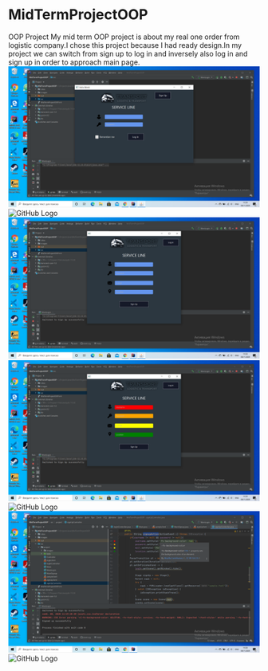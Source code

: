 # MidTermProjectOOP
OOP Project
My mid term OOP project is about my real one order from logistic company.I chose this project because I had ready design.In my project we can switch from sign up to log in and inversely also log in and sign up in order to approach main page.
![GitHub Logo](/images/jscr1.png)
![GitHub Logo](/images/jscr2.png)
![GitHub Logo](/images/jscr3.png)
![GitHub Logo](/images/jscr4.png)
![GitHub Logo](/images/jscr5.png)
![GitHub Logo](/images/jscr6.png)
![GitHub Logo](/images/jscr7.png)
